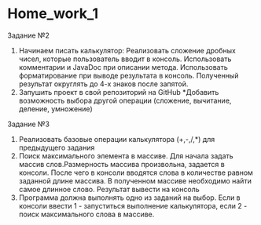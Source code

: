 # Home_work_1

Задание №2

1. Начинаем писать калькулятор:
Реализовать сложение дробных чисел, которые пользователь вводит в консоль. Использовать комментарии и JavaDoc при описании метода. Использовать форматирование при выводе результата в консоль. Полученный результат округлять до 4-х знаков после запятой.
2. Запушить проект в свой репозиторий на GitHub
*Добавить возможность выбора другой операции (сложение, вычитание, деление, умножение)

Задание №3

1. Реализовать базовые операции калькулятора (+,-,/,*) для предыдущего задания
2. Поиск максимального элемента в массиве. Для начала задать массив слов.Размерность массива произвольна, задается в консоли. После чего в консоли вводятся слова в количестве равном заданной длине массива. В полученном массиве необходимо найти самое длинное слово. Результат вывести на консоль
3. Программа должна выполнять одно из заданий на выбор. Если в консоли ввести 1 - запуститься выполнение калькулятора, если 2 - поиск максимального слова в массиве.


